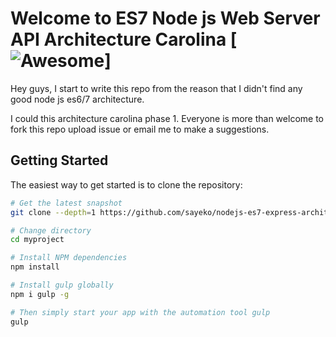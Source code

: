 # Welcome to ES7 Node js Web Server API Architecture Carolina [![Awesome](https://cdn.rawgit.com/sindresorhus/awesome/d7305f38d29fed78fa85652e3a63e154dd8e8829/media/badge.svg)]
Hey guys, I start to write this repo from the reason that I didn't find any good node js es6/7 architecture.

I could this architecture carolina phase 1.
Everyone is more than welcome to fork this repo upload issue or email me to make a suggestions.

Getting Started
---------------

The easiest way to get started is to clone the repository:

```bash
# Get the latest snapshot
git clone --depth=1 https://github.com/sayeko/nodejs-es7-express-architecture.git myproject

# Change directory
cd myproject

# Install NPM dependencies
npm install

# Install gulp globally
npm i gulp -g

# Then simply start your app with the automation tool gulp
gulp
```